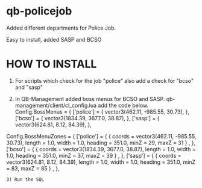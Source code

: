 # qb-policejob

Added different departments for Police Job.

Easy to install, added SASP and BCSO

# HOW TO INSTALL

1) For scripts which check for the job "police" also add a check for "bcso" and "sasp"

2) In QB-Management added boss menus for BCSO and SASP.
qb-management/client/cl_config.lua add the code below.
    Config.BossMenus = {
    ['police'] = {
        vector3(462.11, -985.55, 30.73),
    },
    ['bcso'] = {
        vector3(1834.39, 3677.0, 38.87),
    },
    ['sasp'] = {
        vector3(624.81, 8.12, 84.39),
    },



  Config.BossMenuZones = {
    ['police'] = {
        { coords = vector3(462.11, -985.55, 30.73), length = 1.0, width = 1.0, heading = 351.0, minZ = 29, maxZ = 31 } ,
    },
    ['bcso'] = {
        { coords = vector3(1834.39, 3677.0, 38.87), length = 1.0, width = 1.0, heading = 351.0, minZ = 37, maxZ = 39 } ,
    },
    ['sasp'] = {
        { coords = vector3(624.81, 8.12, 84.39), length = 1.0, width = 1.0, heading = 351.0, minZ = 83, maxZ = 85 } ,
    },
    
    
    3) Run the SQL
